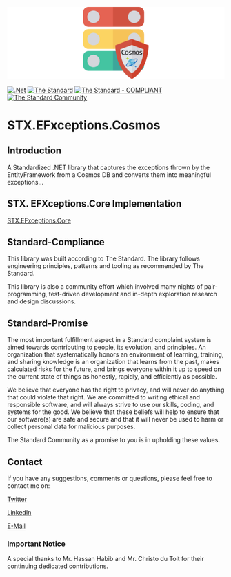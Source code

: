 ![STX.EFxceptions.Cosmos](https://raw.githubusercontent.com/The-Standard-Organization/STX.EFxceptions.Cosmos/main/Resources/Images/stx.efCosmos_git_logo.png)

[![.Net](https://github.com/The-Standard-Organization/STX.EFxceptions.Cosmos/actions/workflows/dotnet.yml/badge.svg)](https://github.com/The-Standard-Organization/STX.EFxceptions.Cosmos/actions/workflows/dotnet.yml)
[![The Standard](https://img.shields.io/github/v/release/hassanhabib/The-Standard?filter=v2.10.0&style=default&label=Standard%20Version&color=2ea44f)](https://github.com/hassanhabib/The-Standard)
[![The Standard - COMPLIANT](https://img.shields.io/badge/The_Standard-COMPLIANT-2ea44f)](https://github.com/hassanhabib/The-Standard)
[![The Standard Community](https://img.shields.io/discord/934130100008538142?color=%237289da&label=The%20Standard%20Community&logo=Discord)](https://discord.gg/vdPZ7hS52X)

# STX.EFxceptions.Cosmos

## Introduction
A Standardized .NET library that captures the exceptions thrown by the EntityFramework from a Cosmos DB and converts them into meaningful exceptions...

## STX. EFXceptions.Core Implementation

[STX.EFxceptions.Core](https://github.com/The-Standard-Organization/STX.EFxceptions.Core)

## Standard-Compliance
This library was built according to The Standard. The library follows engineering principles, patterns and tooling as recommended by The Standard.

This library is also a community effort which involved many nights of pair-programming, test-driven development and in-depth exploration research and design discussions.

## Standard-Promise
The most important fulfillment aspect in a Standard complaint system is aimed towards contributing to people, its evolution, and principles.
An organization that systematically honors an environment of learning, training, and sharing knowledge is an organization that learns from the past, makes calculated risks for the future, 
and brings everyone within it up to speed on the current state of things as honestly, rapidly, and efficiently as possible. 
 
We believe that everyone has the right to privacy, and will never do anything that could violate that right.
We are committed to writing ethical and responsible software, and will always strive to use our skills, coding, and systems for the good.
We believe that these beliefs will help to ensure that our software(s) are safe and secure and that it will never be used to harm or collect personal data for malicious purposes.
 
The Standard Community as a promise to you is in upholding these values.

## Contact

If you have any suggestions, comments or questions, please feel free to contact me on:

[Twitter](https://twitter.com/hassanrezkhabib)

[LinkedIn](https://www.linkedin.com/in/hassanrezkhabib/)

[E-Mail](mailto:hassanhabib@live.com)

### Important Notice
A special thanks to Mr. Hassan Habib and Mr. Christo du Toit for their continuing dedicated contributions.
